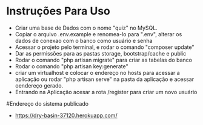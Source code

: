 # Instruções Para Uso

* Criar uma base de Dados com o nome "quiz" no MySQL.
* Copiar o arquivo .env.example e renomea-lo para ".env",  alterar os dados de conexao com o banco como usuário e senha
* Acessar o projeto pelo terminal, e rodar o comando "composer update"
* Dar as permissões para as pastas storage, bootstrap/cache e public
* Rodar o comando "php artisan migrate" para criar as tabelas do banco
* Rodar o comando "php artisan key:generate"
* criar um virtualhost e colocar o endereço no hosts para acessar a aplicação ou rodar "php artisan serve" na pasta da aplicação e acessar oendereço gerado.
* Entrando na Aplicação acesar a rota /register para criar um novo usuário

#Endereço do sistema publicado
* https://dry-basin-37120.herokuapp.com/
